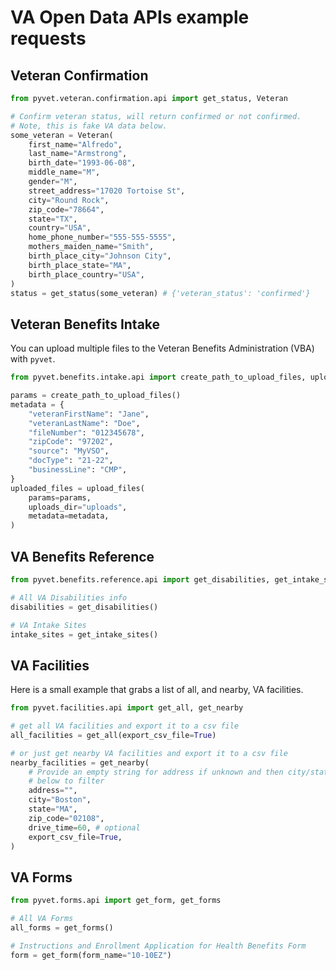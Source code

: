 # VA Open Data APIs example requests

## Veteran Confirmation

```python
from pyvet.veteran.confirmation.api import get_status, Veteran

# Confirm veteran status, will return confirmed or not confirmed.
# Note, this is fake VA data below.
some_veteran = Veteran(
    first_name="Alfredo",
    last_name="Armstrong",
    birth_date="1993-06-08",
    middle_name="M",
    gender="M",
    street_address="17020 Tortoise St",
    city="Round Rock",
    zip_code="78664",
    state="TX",
    country="USA",
    home_phone_number="555-555-5555",
    mothers_maiden_name="Smith",
    birth_place_city="Johnson City",
    birth_place_state="MA",
    birth_place_country="USA",
)
status = get_status(some_veteran) # {'veteran_status': 'confirmed'}
```

## Veteran Benefits Intake

You can upload multiple files to the Veteran Benefits Administration (VBA) with
`pyvet`.

```python
from pyvet.benefits.intake.api import create_path_to_upload_files, upload_files

params = create_path_to_upload_files()
metadata = {
    "veteranFirstName": "Jane",
    "veteranLastName": "Doe",
    "fileNumber": "012345678",
    "zipCode": "97202",
    "source": "MyVSO",
    "docType": "21-22",
    "businessLine": "CMP",
}
uploaded_files = upload_files(
    params=params,
    uploads_dir="uploads",
    metadata=metadata,
)
```

## VA Benefits Reference

```python
from pyvet.benefits.reference.api import get_disabilities, get_intake_sites

# All VA Disabilities info
disabilities = get_disabilities()

# VA Intake Sites
intake_sites = get_intake_sites()

```

## VA Facilities

Here is a small example that grabs a list of all, and nearby, VA facilities.

```python
from pyvet.facilities.api import get_all, get_nearby

# get all VA facilities and export it to a csv file
all_facilities = get_all(export_csv_file=True)

# or just get nearby VA facilities and export it to a csv file
nearby_facilities = get_nearby(
    # Provide an empty string for address if unknown and then city/state/zip
    # below to filter
    address="",
    city="Boston",
    state="MA",
    zip_code="02108",
    drive_time=60, # optional
    export_csv_file=True,
)
```

## VA Forms

```python
from pyvet.forms.api import get_form, get_forms

# All VA Forms
all_forms = get_forms()

# Instructions and Enrollment Application for Health Benefits Form
form = get_form(form_name="10-10EZ")

```
